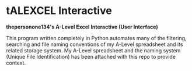 # tALEXCEL Interactive
**thepersonone134's A-Level Excel Interactive (User Interface)**

This program written completely in Python automates many of the filtering, searching and file naming conventions of my A-Level spreadsheet and its related storage system.
My A-Level spreadsheet and the naming system (Unique File Identification) has been attached with this repo to provide context.
